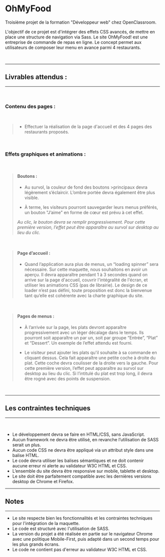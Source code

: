 # OhMyFood

Troisième projet de la formation "Développeur web" chez OpenClassroom.

L'objectif de ce projet est d'intégrer des effets CSS avancés, de mettre en place une structure de navigation via Sass.
Le site OhMyFood! est une entreprise de commande de repas en ligne.
Le concept permet aux utilisateurs de composer leur menu en avance parmi 4 restaurants.

<br/>

---

## Livrables attendus :

---

<br/>

### Contenu des pages :

<br/>

> - Effectuer la réalisation de la page d'accueil et des 4 pages des restaurants proposés.

<br/>

### Effets graphiques et animations :

<br/>

> #### Boutons :
>
> - Au survol, la couleur de fond des boutons >principaux devra légèrement s’éclaircir.
>   L’ombre portée devra également être plus visible.
>
> - À terme, les visiteurs pourront sauvegarder leurs menus préférés, un bouton "J’aime" en forme de cœur est prévu à cet effet.
>
> _Au clic, le bouton devra se remplir progressivement.
> Pour cette première version, l’effet peut être apparaître au survol sur desktop au lieu du clic._

<br/>

> #### Page d’accueil :
>
> - Quand l’application aura plus de menus, un “loading spinner” sera nécessaire. Sur cette maquette, nous souhaitons en avoir un aperçu. Il devra apparaître pendant 1 à 3 secondes quand on arrive sur la page d'accueil, couvrir l'intégralité de l'écran, et utiliser les animations CSS (pas de librairie). Le design de ce loader n’est pas défini, toute proposition est donc la bienvenue tant qu’elle est cohérente avec la charte graphique du site.

<br/>

> #### Pages de menus :
>
> - À l’arrivée sur la page, les plats devront apparaître progressivement avec un léger décalage dans le temps. Ils pourront soit apparaître un par un, soit par groupe “Entrée”, “Plat” et “Dessert”. Un exemple de l’effet attendu est fourni.
>
> - Le visiteur peut ajouter les plats qu'il souhaite à sa commande en cliquant dessus. Cela fait apparaître une petite coche à droite du plat. Cette coche devra coulisser de la droite vers la gauche. Pour cette première version, l’effet peut apparaître au survol sur desktop au lieu du clic. Si l’intitulé du plat est trop long, il devra être rogné avec des points de suspension.

<br/>

---

## Les contraintes techniques

---

<br/>

- Le développement devra se faire en HTML/CSS, sans JavaScript.
- Aucun framework ne devra être utilisé, en revanche l’utilisation de SASS serait un plus.
- Aucun code CSS ne devra être appliqué via un attribut style dans une balise HTML.
- Le code devra utiliser les balises sémantiques et ne doit contenir aucune erreur ni alerte au validateur W3C HTML et CSS.
- L’ensemble du site devra être responsive sur mobile, tablette et desktop.
- Le site doit être parfaitement compatible avec les dernières versions desktop de Chrome et Firefox.

---

## Notes

---

- Le site respecte bien les fonctionnalités et les contraintes techniques pour l'intégration de la maquette.
- Le code est structuré avec l'utilisation de SASS.
- La version du projet a été réalisée en partie sur le navigateur Chrome avec une politique Mobile-First, puis adapté dans un second temps pour les plus grands écrans.
- Le code ne contient pas d'erreur au validateur W3C HTML et CSS.
